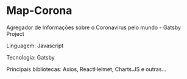 # Map-Corona

Agregador de Informações sobre o Coronavirus pelo mundo - Gatsby Project

Linguagem: Javascript

Tecnologia: Gatsby

Principais bibliotecas: Axios, ReactHelmet, Charts.JS e outras...
